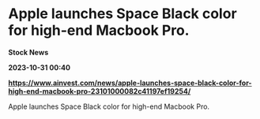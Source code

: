 # Apple launches Space Black color for high-end Macbook Pro.
**Stock News**

**2023-10-31 00:40**

**https://www.ainvest.com/news/apple-launches-space-black-color-for-high-end-macbook-pro-23101000082c41197ef19254/**

Apple launches Space Black color for high-end Macbook Pro.